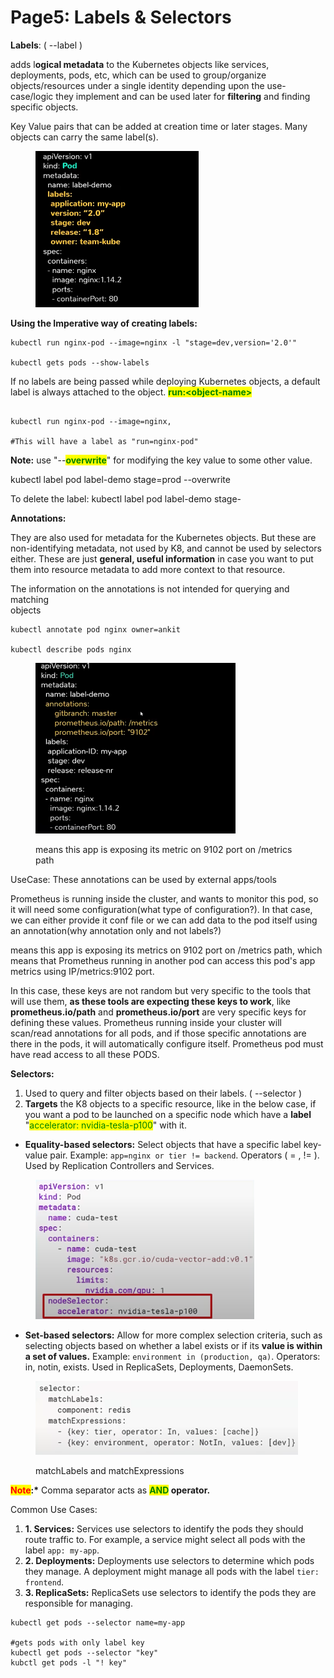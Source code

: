 # Page5: Labels & Selectors

**Labels**: ( --label )

adds l**ogical metadata** to the Kubernetes objects like services, deployments, pods, etc, which can be used to group/organize objects/resources under a single identity depending upon the use-case/logic they implement and can be used later for **filtering** and finding specific objects.

Key Value pairs that can be added at creation time or later stages. Many objects can carry the same label(s).

<figure><img src=".gitbook/assets/image (2).png" alt="" width="261"><figcaption></figcaption></figure>

**Using the Imperative way of creating labels:**

```
kubectl run nginx-pod --image=nginx -l "stage=dev,version='2.0'"

kubectl gets pods --show-labels
```

If no labels are being passed while deploying Kubernetes objects, a default label is always attached to the object. <mark style="color:green;">**run:\<object-name>**</mark>

```

kubectl run nginx-pod --image=nginx,

#This will have a label as "run=nginx-pod"

```

**Note:** use "--<mark style="color:green;">**overwrite**</mark>" for modifying the key value to some other value.

kubectl label pod label-demo  stage=prod --overwrite

To delete the label: kubectl label pod label-demo  stage-



**Annotations:**

They are also used for metadata for the Kubernetes objects. But these are non-identifying metadata, not used by K8, and cannot be used by selectors either. These are just **general, useful information** in case you want to put them into resource metadata to add more context to that resource.

The information on the annotations is not intended for querying and matching\
objects

```
kubectl annotate pod nginx owner=ankit

kubectl describe pods nginx
```

<figure><img src=".gitbook/assets/image (16).png" alt="" width="320"><figcaption><p>means this app is exposing its metric on 9102 port on /metrics path</p></figcaption></figure>

UseCase: These annotations can be used by external apps/tools

Prometheus is running inside the cluster, and wants to monitor this pod, so it will need some configuration(what type of configuration?). In that case, we can either provide it conf file or we can add data to the pod itself using an annotation(why annotation only and not labels?)

means this app is exposing its metrics on 9102 port on /metrics path, which means that Prometheus running in another pod can access this pod's app metrics using IP/metrics:9102 port.

In this case, these keys are not random but very specific to the tools that will use them, **as these tools are expecting these keys to work**, like **prometheus.io/path** and **prometheus.io/port** are very specific keys for defining these values. Prometheus running inside your cluster will scan/read annotations for all pods, and if those specific annotations are there in the pods, it will automatically configure itself. Prometheus pod must have read access to all these PODS.



**Selectors:** &#x20;

1. Used to query and filter objects based on their labels. ( --selector )
2. **Targets** the K8 objects to a specific resource, like in the below case, if you want a pod to be launched on a specific node  which have a **label** "<mark style="color:green;">accelerator: nvidia-tesla-p100</mark>" with it.



* **Equality-based selectors:** Select objects that have a specific label key-value pair. Example: `app=nginx or tier != backend`. Operators ( = , !=   ). Used by Replication Controllers and Services.

<figure><img src=".gitbook/assets/image (9).png" alt="" width="350"><figcaption></figcaption></figure>



* **Set-based selectors:** Allow for more complex selection criteria, such as selecting objects based on whether a label exists or if its **value is within a set of values.**                                                           Example: `environment in (production, qa)`.  Operators: in, notin, exists. Used in ReplicaSets, Deployments, DaemonSets.

<figure><img src=".gitbook/assets/image (10).png" alt="" width="420"><figcaption><p>matchLabels and matchExpressions</p></figcaption></figure>

<mark style="color:red;">**Note**</mark>**:\*** Comma separator acts as <mark style="color:green;">**AND**</mark>**&#x20;operator.**

Common Use Cases:

1. **1. Services:** Services use selectors to identify the pods they should route traffic to. For example, a service might select all pods with the label `app: my-app`.
2. **2. Deployments:** Deployments use selectors to determine which pods they manage. A deployment might manage all pods with the label `tier: frontend`.
3. **3. ReplicaSets:** ReplicaSets use selectors to identify the pods they are responsible for managing.

```
kubectl get pods --selector name=my-app

#gets pods with only label key
kubectl get pods --selector "key"
kubctl get pods -l "! key"
```
